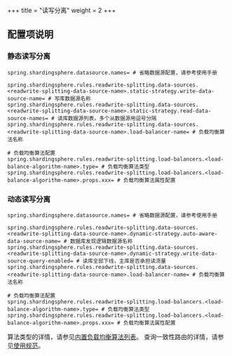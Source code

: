 +++
title = "读写分离"
weight = 2
+++

## 配置项说明

### 静态读写分离

```properties
spring.shardingsphere.datasource.names= # 省略数据源配置，请参考使用手册

spring.shardingsphere.rules.readwrite-splitting.data-sources.<readwrite-splitting-data-source-name>.static-strategy.write-data-source-name= # 写库数据源名称
spring.shardingsphere.rules.readwrite-splitting.data-sources.<readwrite-splitting-data-source-name>.static-strategy.read-data-source-names= # 读库数据源列表，多个从数据源用逗号分隔
spring.shardingsphere.rules.readwrite-splitting.data-sources.<readwrite-splitting-data-source-name>.load-balancer-name= # 负载均衡算法名称

# 负载均衡算法配置
spring.shardingsphere.rules.readwrite-splitting.load-balancers.<load-balance-algorithm-name>.type= # 负载均衡算法类型
spring.shardingsphere.rules.readwrite-splitting.load-balancers.<load-balance-algorithm-name>.props.xxx= # 负载均衡算法属性配置
```

### 动态读写分离

```properties
spring.shardingsphere.datasource.names= # 省略数据源配置，请参考使用手册

spring.shardingsphere.rules.readwrite-splitting.data-sources.<readwrite-splitting-data-source-name>.dynamic-strategy.auto-aware-data-source-name= # 数据库发现逻辑数据源名称
spring.shardingsphere.rules.readwrite-splitting.data-sources.<readwrite-splitting-data-source-name>.dynamic-strategy.write-data-source-query-enabled= # 读库全部下线，主库是否承担读流量
spring.shardingsphere.rules.readwrite-splitting.data-sources.<readwrite-splitting-data-source-name>.load-balancer-name= # 负载均衡算法名称

# 负载均衡算法配置
spring.shardingsphere.rules.readwrite-splitting.load-balancers.<load-balance-algorithm-name>.type= # 负载均衡算法类型
spring.shardingsphere.rules.readwrite-splitting.load-balancers.<load-balance-algorithm-name>.props.xxx= # 负载均衡算法属性配置
```


算法类型的详情，请参见[内置负载均衡算法列表](/cn/user-manual/shardingsphere-jdbc/builtin-algorithm/load-balance)。
查询一致性路由的详情，请参见[使用规范](/cn/features/readwrite-splitting/use-norms)。
